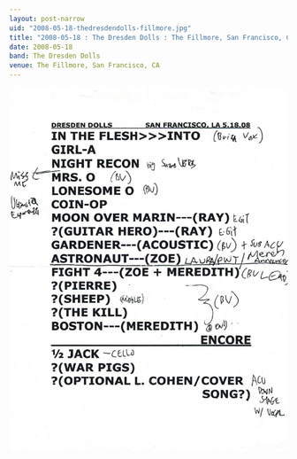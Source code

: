 ```yaml
---
layout: post-narrow
uid: "2008-05-18-thedresdendolls-fillmore.jpg"
title: "2008-05-18 : The Dresden Dolls : The Fillmore, San Francisco, CA"
date: 2008-05-18
band: The Dresden Dolls
venue: The Fillmore, San Francisco, CA
---
```


<div class="showcase">
  <img src="/img/2008/05/20080518-TheDresdenDolls-Fillmore.jpg" alt="2008-05-18-thedresdendolls-fillmore.jpg">
</div>
